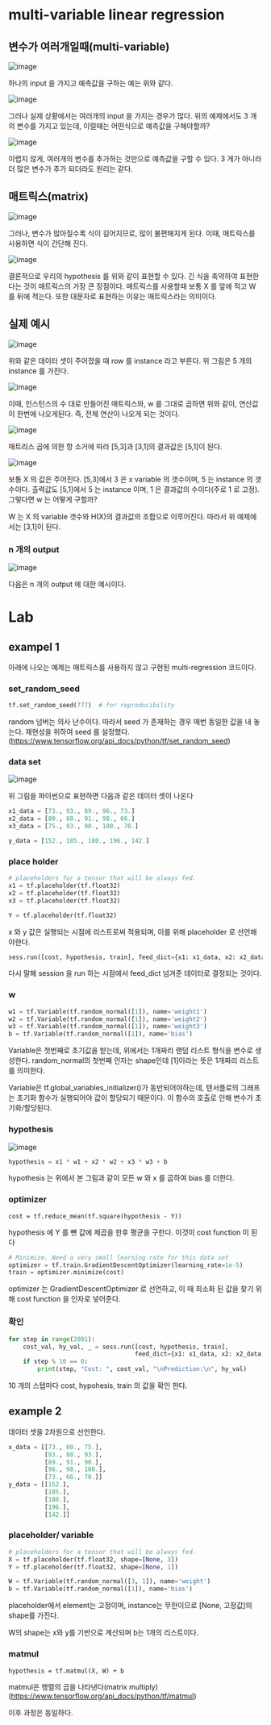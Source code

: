 # multi-variable linear regression

## 변수가 여러개일때(multi-variable)

![image](https://user-images.githubusercontent.com/20614643/45617728-2dc8a480-baae-11e8-820a-db0bb55c39ee.png)

하나의 input 을 가지고 예측값을 구하는 예는 위와 같다.

![image](https://user-images.githubusercontent.com/20614643/45617745-3faa4780-baae-11e8-932e-fea2fdd90074.png)

그러나 실제 상황에서는 여러개의 input 을 가지는 경우가 많다. 위의 예제에서도 3 개의 변수를 가지고 있는데, 이럴때는 어떤식으로 예측값을 구해야할까?

![image](https://user-images.githubusercontent.com/20614643/45617806-74b69a00-baae-11e8-8b70-bde72d0e2b7d.png)

이렵지 않게, 여러개의 변수를 추가하는 것만으로 예측값을 구할 수 있다. 3 개가 아니라 더 많은 변수가 추가 되더라도 원리는 같다.

## 매트릭스(matrix)

![image](https://user-images.githubusercontent.com/20614643/45617858-a16ab180-baae-11e8-8544-114a7c80eb04.png)

그러나, 변수가 많아질수록 식이 길어지므로, 많이 불편해지게 된다. 이때, 매트릭스를 사용하면 식이 간단해 진다.

![image](https://user-images.githubusercontent.com/20614643/45617887-ba736280-baae-11e8-9239-a5a92bef72a4.png)

결론적으로 우리의 hypothesis 를 위와 같이 표현할 수 있다. 긴 식을 축약하여 표현한다는 것이 매트릭스의 가장 큰 장점이다. 매트릭스를 사용할때 보통 X 를 앞에 적고 W 를 뒤에 적는다. 또한 대문자로 표현하는 이유는 매트릭스라는 의미이다.

## 실제 예시

![image](https://user-images.githubusercontent.com/20614643/45617965-14742800-baaf-11e8-872e-29355eb61a95.png)

위와 같은 데이터 셋이 주어졌을 때 row 를 instance 라고 부른다. 위 그림은 5 개의 instance 를 가진다.

![image](https://user-images.githubusercontent.com/20614643/45618032-4eddc500-baaf-11e8-8616-dceff7936d7b.png)

이때, 인스턴스의 수 대로 만들어진 매트릭스와, w 를 그대로 곱하면 위와 같이, 연산값이 한번에 나오게된다. 즉, 전체 연산이 나오게 되는 것이다.

![image](https://user-images.githubusercontent.com/20614643/45618088-88aecb80-baaf-11e8-9fbe-14a4a1d68e11.png)

매트리스 곱에 의한 항 소거에 따라 [5,3]과 [3,1]의 결과값은 [5,1]이 된다.

![image](https://user-images.githubusercontent.com/20614643/45618178-daefec80-baaf-11e8-9edb-1b97d134a801.png)

보통 X 의 값은 주어진다. [5,3]에서 3 은 x variable 의 갯수이며, 5 는 instance 의 갯수이다. 출력값도 [5,1]에서 5 는 instance 이며, 1 은 결과값의 수이다(주로 1 로 고정). 그렇다면 w 는 어떻게 구할까?

W 는 X 의 variable 갯수와 H(X)의 결과값의 조합으로 이루어진다. 따라서 위 예제에서는 [3,1]이 된다.

### n 개의 output

![image](https://user-images.githubusercontent.com/20614643/45618316-3de18380-bab0-11e8-8c0b-f382f53f7cb4.png)

다음은 n 개의 output 에 대한 예시이다.

# Lab

## exampel 1

아래에 나오는 예제는 매트릭스를 사용하지 않고 구현된 multi-regression 코드이다.

### set_random_seed

```py
tf.set_random_seed(777)  # for reproducibility
```

random 넘버는 의사 난수이다. 따라서 seed 가 존재하는 경우 매번 동일한 값을 내 놓는다. 재현성을 위하여 seed 를 설정했다.
(https://www.tensorflow.org/api_docs/python/tf/set_random_seed)

### data set

![image](https://user-images.githubusercontent.com/20614643/45617965-14742800-baaf-11e8-872e-29355eb61a95.png)

위 그림을 파이썬으로 표현하면 다음과 같은 데이터 셋이 나온다

```py
x1_data = [73., 93., 89., 96., 73.]
x2_data = [80., 88., 91., 98., 66.]
x3_data = [75., 93., 90., 100., 70.]

y_data = [152., 185., 180., 196., 142.]
```

### place holder

```py
# placeholders for a tensor that will be always fed.
x1 = tf.placeholder(tf.float32)
x2 = tf.placeholder(tf.float32)
x3 = tf.placeholder(tf.float32)

Y = tf.placeholder(tf.float32)
```

x 와 y 값은 실행되는 시점에 리스트로써 적용되며, 이를 위해 placeholder 로 선언해야한다.

```py
sess.run([cost, hypothesis, train], feed_dict={x1: x1_data, x2: x2_data, x3: x3_data, Y: y_data})
```

다시 말해 session 을 run 하는 시점에서 feed_dict 넘겨준 데이터로 결정되는 것이다.

### w

```py
w1 = tf.Variable(tf.random_normal([1]), name='weight1')
w2 = tf.Variable(tf.random_normal([1]), name='weight2')
w3 = tf.Variable(tf.random_normal([1]), name='weight3')
b = tf.Variable(tf.random_normal([1]), name='bias')
```

Variable은 첫번째로 초기값을 받는데, 위에서는 1개짜리 랜덤 리스트 형식을 변수로 생성한다. random_normal의 첫번째 인자는 shape인데 [1]이라는 뜻은 1개짜리 리스트를 의미한다.

Variable은 tf.global_variables_initializer()가 동반되어야하는데, 텐서플로의 그래프는 초기화 함수가 실행되어야 값이 할당되기 때문이다. 이 함수의 호출로 인해 변수가 초기화/할당된다.


### hypothesis

![image](https://user-images.githubusercontent.com/20614643/45617806-74b69a00-baae-11e8-8b70-bde72d0e2b7d.png)

```py
hypothesis = x1 * w1 + x2 * w2 + x3 * w3 + b
```

hypothesis 는 위에서 본 그림과 같이 모든 w 와 x 를 곱하여 bias 를 더한다.

### optimizer

```
cost = tf.reduce_mean(tf.square(hypothesis - Y))
```

hypothesis 에 Y 를 뺸 값에 제곱을 한후 평균을 구한다. 이것이 cost function 이 된다

```py
# Minimize. Need a very small learning rate for this data set
optimizer = tf.train.GradientDescentOptimizer(learning_rate=1e-5)
train = optimizer.minimize(cost)
```

optimizer 는 GradientDescentOptimizer 로 선언하고, 이 때 최소화 된 값을 찾기 위해 cost function 을 인자로 넣어준다.

### 확인

```py
for step in range(2001):
    cost_val, hy_val, _ = sess.run([cost, hypothesis, train],
                                   feed_dict={x1: x1_data, x2: x2_data, x3: x3_data, Y: y_data})
    if step % 10 == 0:
        print(step, "Cost: ", cost_val, "\nPrediction:\n", hy_val)
```

10 개의 스텝마다 cost, hypohesis, train 의 값을 확인 한다.

## example 2

데이터 셋을 2차원으로 선언한다.

```py
x_data = [[73., 80., 75.],
          [93., 88., 93.],
          [89., 91., 90.],
          [96., 98., 100.],
          [73., 66., 70.]]
y_data = [[152.],
          [185.],
          [180.],
          [196.],
          [142.]]
```

### placeholder/ variable

```py
# placeholders for a tensor that will be always fed.
X = tf.placeholder(tf.float32, shape=[None, 3])
Y = tf.placeholder(tf.float32, shape=[None, 1])

W = tf.Variable(tf.random_normal([3, 1]), name='weight')
b = tf.Variable(tf.random_normal([1]), name='bias')
```

placeholder에서 element는 고정이며, instance는 무한이므로 [None, 고정값]의 shape를 가진다.

W의 shape는 x와 y를 기반으로 계산되며 b는 1개의 리스트이다.


### matmul

```
hypothesis = tf.matmul(X, W) + b
```

matmul은 행렬의 곱을 나타낸다(matrix multiply)
(https://www.tensorflow.org/api_docs/python/tf/matmul)

이후 과정은 동일하다.